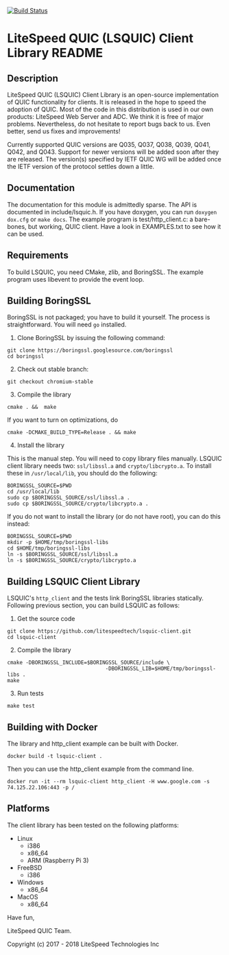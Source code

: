 [![Build Status](https://travis-ci.org/litespeedtech/lsquic-client.svg?branch=master)](https://travis-ci.org/litespeedtech/lsquic-client)

LiteSpeed QUIC (LSQUIC) Client Library README
=============================================

Description
-----------

LiteSpeed QUIC (LSQUIC) Client Library is an open-source implementation
of QUIC functionality for clients.  It is released in the hope to speed
the adoption of QUIC.  Most of the code in this distribution is used in
our own products: LiteSpeed Web Server and ADC.  We think it is free of
major problems.  Nevertheless, do not hesitate to report bugs back to us.
Even better, send us fixes and improvements!

Currently supported QUIC versions are Q035, Q037, Q038, Q039, Q041,
Q042, and Q043.  Support for newer versions will be added soon after they
are released.  The version(s) specified by IETF QUIC WG will be added
once the IETF version of the protocol settles down a little.

Documentation
-------------

The documentation for this module is admittedly sparse.  The API is
documented in include/lsquic.h.  If you have doxygen, you can run
`doxygen dox.cfg` or `make docs`.  The example program is
test/http_client.c: a bare-bones, but working, QUIC client.  Have a look
in EXAMPLES.txt to see how it can be used.

Requirements
------------

To build LSQUIC, you need CMake, zlib, and BoringSSL.  The example program
uses libevent to provide the event loop.

Building BoringSSL
------------------

BoringSSL is not packaged; you have to build it yourself.  The process is
straightforward.  You will need `go` installed.

1. Clone BoringSSL by issuing the following command:

```
git clone https://boringssl.googlesource.com/boringssl
cd boringssl
```

2. Check out stable branch:

```
git checkout chromium-stable
```

3. Compile the library

```
cmake . &&  make
```

If you want to turn on optimizations, do

```
cmake -DCMAKE_BUILD_TYPE=Release . && make
```

4. Install the library

This is the manual step.  You will need to copy library files manually.
LSQUIC client library needs two: `ssl/libssl.a` and `crypto/libcrypto.a`.
To install these in `/usr/local/lib`, you should do the following:

```
BORINGSSL_SOURCE=$PWD
cd /usr/local/lib
sudo cp $BORINGSSL_SOURCE/ssl/libssl.a .
sudo cp $BORINGSSL_SOURCE/crypto/libcrypto.a .
```

If you do not want to install the library (or do not have root), you
can do this instead:

```
BORINGSSL_SOURCE=$PWD
mkdir -p $HOME/tmp/boringssl-libs
cd $HOME/tmp/boringssl-libs
ln -s $BORINGSSL_SOURCE/ssl/libssl.a
ln -s $BORINGSSL_SOURCE/crypto/libcrypto.a
```

Building LSQUIC Client Library
------------------------------

LSQUIC's `http_client` and the tests link BoringSSL libraries statically.
Following previous section, you can build LSQUIC as follows:

1. Get the source code

```
git clone https://github.com/litespeedtech/lsquic-client.git
cd lsquic-client
```

2. Compile the library


```
cmake -DBORINGSSL_INCLUDE=$BORINGSSL_SOURCE/include \
                                -DBORINGSSL_LIB=$HOME/tmp/boringssl-libs .
make
```

3. Run tests

```
make test
```

Building with Docker
---------
The library and http_client example can be built with Docker.
```
docker build -t lsquic-client .
```

Then you can use the http_client example from the command line.
```
docker run -it --rm lsquic-client http_client -H www.google.com -s 74.125.22.106:443 -p /
```

Platforms
---------

The client library has been tested on the following platforms:
- Linux
  - i386
  - x86_64
  - ARM (Raspberry Pi 3)
- FreeBSD
  - i386
- Windows
  - x86_64
- MacOS
  - x86_64

Have fun,

LiteSpeed QUIC Team.

Copyright (c) 2017 - 2018 LiteSpeed Technologies Inc
